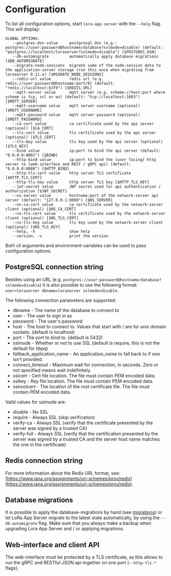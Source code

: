 # Configuration

To list all configuration options, start `lora-app-server` with the `--help`
flag. This will display:

```
GLOBAL OPTIONS:
   --postgres-dsn value     postgresql dsn (e.g.: postgres://user:password@hostname/database?sslmode=disable) (default: "postgres://localhost/loraserver?sslmode=disable") [$POSTGRES_DSN]
   --db-automigrate         automatically apply database migrations [$DB_AUTOMIGRATE]
   --migrate-node-sessions  migrate some of the node-session data to the application-server storage (run this once when migrating from loraserver 0.11.x) [$MIGRATE_NODE_SESSIONS]
   --redis-url value        redis url (e.g. redis://user:password@hostname:port/0) (default: "redis://localhost:6379") [$REDIS_URL]
   --mqtt-server value      mqtt server (e.g. scheme://host:port where scheme is tcp, ssl or ws) (default: "tcp://localhost:1883") [$MQTT_SERVER]
   --mqtt-username value    mqtt server username (optional) [$MQTT_USERNAME]
   --mqtt-password value    mqtt server password (optional) [$MQTT_PASSWORD]
   --ca-cert value          ca certificate used by the api server (optional) [$CA_CERT]
   --tls-cert value         tls certificate used by the api server (optional) [$TLS_CERT]
   --tls-key value          tls key used by the api server (optional) [$TLS_KEY]
   --bind value             ip:port to bind the api server (default: "0.0.0.0:8001") [$BIND]
   --http-bind value        ip:port to bind the (user facing) http server to (web-interface and REST / gRPC api) (default: "0.0.0.0:8080") [$HTTP_BIND]
   --http-tls-cert value    http server TLS certificate [$HTTP_TLS_CERT]
   --http-tls-key value     http server TLS key [$HTTP_TLS_KEY]
   --jwt-secret value       JWT secret used for api authentication / authorization [$JWT_SECRET]
   --ns-server value        hostname:port of the network-server api server (default: "127.0.0.1:8000") [$NS_SERVER]
   --ns-ca-cert value       ca certificate used by the network-server client (optional) [$NS_CA_CERT]
   --ns-tls-cert value      tls certificate used by the network-server client (optional) [$NS_TLS_CERT]
   --ns-tls-key value       tls key used by the network-server client (optional) [$NS_TLS_KEY]
   --help, -h               show help
   --version, -v            print the version
```

Both cli arguments and environment-variables can be used to pass configuration
options.

## PostgreSQL connection string

Besides using an URL (e.g. `postgres://user:password@hostname/database?sslmode=disable`)
it is also possible to use the following format:
`user=loraserver dbname=loraserver sslmode=disable`.

The following connection parameters are supported:

* dbname - The name of the database to connect to
* user - The user to sign in as
* password - The user's password
* host - The host to connect to. Values that start with / are for unix domain sockets. (default is localhost)
* port - The port to bind to. (default is 5432)
* sslmode - Whether or not to use SSL (default is require, this is not the default for libpq)
* fallback_application_name - An application_name to fall back to if one isn't provided.
* connect_timeout - Maximum wait for connection, in seconds. Zero or not specified means wait indefinitely.
* sslcert - Cert file location. The file must contain PEM encoded data.
* sslkey - Key file location. The file must contain PEM encoded data.
* sslrootcert - The location of the root certificate file. The file must contain PEM encoded data.

Valid values for sslmode are:

* disable - No SSL
* require - Always SSL (skip verification)
* verify-ca - Always SSL (verify that the certificate presented by the server was signed by a trusted CA)
* verify-full - Always SSL (verify that the certification presented by the server was signed by a trusted CA and the server host name matches the one in the certificate)

## Redis connection string

For more information about the Redis URL format, see:
[https://www.iana.org/assignments/uri-schemes/prov/redis](https://www.iana.org/assignments/uri-schemes/prov/redis).

## Database migrations

It is possible to apply the database-migrations by hand
(see [migrations](https://github.com/brocaar/lora-app-server/tree/master/migrations))
or let LoRa App Server migrate to the latest state automatically, by using
the `--db-automigrate` flag. Make sure that you always make a backup when
upgrading Lora App Server and / or applying migrations.

## Web-interface and client API

The web-interface must be protected by a TLS certificate, as this allows to
run the gRPC and RESTful JSON api together on one port (`--http-tls-*` flags).
